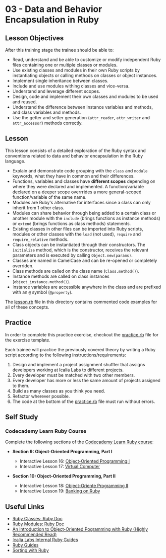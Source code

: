 # 03 - Data and Behavior Encapsulation in Ruby

## Lesson Objectives

After this training stage the trainee should be able to: 

+ Read, understand and be able to customize or modify independent Ruby files containing one or multiple classes or modules.
+ Use existing classes and modules in their own Ruby scripts by instantiating objects or calling methods on classes or object instances.
+ Implement single inheritance between classes.
+ Include and use modules withing classes and vice-versa.
+ Understand and leverage different scopes.
+ Design, code and implement their own classes and modules to be used and reused.
+ Understand the difference between instance variables and methods, and class variables and methods.
+ Use the getter and setter generation (`attr_reader`, `attr_writer` and `attr_accessor`) methods correctly.
  
## Lesson

This lesson consists of a detailed exploration of the Ruby syntax and conventions related to data and behavior encapsulation in the Ruby language.

+ Explain and demonstrate code grouping with the `class` and `module` keywords, what they have in common and their differences.
+ Functions, variables and classes have **different scopes** depending on where they were declared and implemented. A function/variable declared on a deeper scope overrrides a more general-scoped function/variable of the same name.
+ Modules are Ruby's alternative for interfaces since a class can only inherit from 1 other class.
+ Modules can share behavior through being added to a certain class or another module with the `include` (brings functions as instance methods) or `extend` (brings functions as class methods) statements.
+ Existing classes in other files can be imported into Ruby scripts, modules or other classes with the `load` (not used), `require` and `require_relative` methods.
+ Class objects can be instantiated through their constructors. The `initialize` method, which is the constructor, receives the relevant parameters and is executed by calling `Object.new(params)`.
+ Classes are named in CamelCase and can be re-opened or completely overriden. 
+ Class methods are called on the class name (`Class.method()`).
+ Instance methods are called on class instances (`object_instance.method()`).
+ Instance variables are accessible anywhere in the class and are prefixed with an `@` symbol (`@property`).
  
The [lesson.rb](lesson.rb) file in this directory contains commented code examples for all of these concepts.

## Practice

In order to complete this practice exercise, checkout the [practice.rb](practice.rb) file for the exercise template.

Each trainee will practice the previously covered theory by writing a Ruby script according to the following instructions/requirements:

1. Design and implement a project assignment shuffler that assigns developers working at Icalia Labs to different projects.
2. Every developer must be matched with two other members.
3. Every developer has more or less the same amount of projects assigned to them.
4. Build as many classes as you think you need.
5. Refactor wherever possible.
6. The code at the bottom of the [practice.rb](practice.rb) file must run without errors.

## Self Study

### Codecademy Learn Ruby Course

Complete the following sections of the [Codecademy Learn Ruby course](https://www.codecademy.com/courses/learn-ruby):

+ **Section 9: Object-Oriented Programming, Part I**
  + Interactive Lesson 16: [Object-Oriented Programming I](https://www.codecademy.com/courses/learn-ruby/lessons/object-oriented-programming-i/exercises/why-classes)
  + Interactive Lesson 17: [Virtual Computer](https://www.codecademy.com/courses/learn-ruby/lessons/virtual-computer?action=resume_content_item)

+ **Section 10: Object-Oriented Programming, Part II**
  + Interactive Lesson 18: [Object-Oriente Programming II](https://www.codecademy.com/courses/learn-ruby/lessons/object-oriented-programming-ii/exercises/need-to-know-basis)
  + Interactive Lesson 19: [Banking on Ruby](https://www.codecademy.com/courses/learn-ruby/lessons/banking-on-ruby/exercises/what-youll-be-building-7?action=resume_content_item)

## Useful Links

+ [Ruby Classes: Ruby Doc](https://ruby-doc.org/core-2.2.0/Class.html)
+ [Ruby Modules: Ruby Doc](https://ruby-doc.org/core-2.2.0/Module.html)
+ [An Introduction to Object-Oriented Pogramming with Ruby (Highly Recommended Read)](https://medium.freecodecamp.org/an-introduction-to-object-oriented-programming-with-ruby-73531e2b8ddc)
+ [Icalia Labs Internal Ruby Guides](https://github.com/IcaliaLabs/guides/tree/master/stack/ruby)
+ [Ruby Guides](https://www.rubyguides.com/)
+ [Sorting with Ruby](http://ruby-doc.org/core-2.2.0/Array.html#method-i-sort)